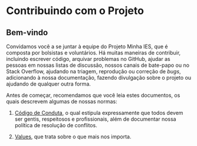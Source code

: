 
Contribuindo com o Projeto
==========================

Bem-vindo
---------

Convidamos você a se juntar à equipe do Projeto Minha IES, que é composta por
bolsistas e voluntários.
Há muitas maneiras de contribuir, incluindo escrever código, arquivar problemas
no GitHub, ajudar as pessoas em nossas listas de discussão,
nossos canais de bate-papo ou no Stack Overflow, ajudando na triagem, reprodução ou
correção de *bugs*, adicionando à nossa documentação,
fazendo divulgação sobre o projeto ou ajudando de qualquer outra forma.

Antes de começar, recomendamos que você leia estes documentos, os quais
descrevem algumas de nossas normas:

1. [Código de Conduta](CODE_OF_CONDUCT.md), o qual estipula expressamente
   que todos devem ser gentis, respeitosos e profissionais, além de documentar
   nossa política de resolução de conflitos.

2. [Values](), que trata sobre o que mais nos importa.
